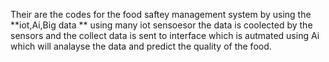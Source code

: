 Their are the codes for the food saftey management system by using the **iot,Ai,Big data ** using many iot sensoesor the data is coolected by the sensors and the collect data is sent to interface which is autmated using Ai which will analayse the data and predict the quality of the food.
